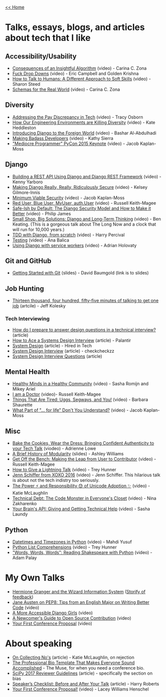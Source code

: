 [<< Home](../README.md)

# Talks, essays, blogs, and articles about tech that I like

## Accessibility/Usability
- [Consequences of an Insightful Algorithm](https://www.youtube.com/watch?v=5e-mZnYAih8&list=PLE7tQUdRKcyaRCK5zIQFW-5XcPZOE-y9t&index=45) (video) - Carina C. Zona
- [Fuck Drop Downs](http://www.fuckdropdowns.com/) (video) - Eric Campbell and Golden Krishna 
- [How to Talk to Humans: A Different Approach to Soft Skills](https://www.youtube.com/watch?v=QrqiOsod6WI&index=30&list=PLE7tQUdRKcyaRCK5zIQFW-5XcPZOE-y9t) (video) - Sharon Steed
- [Schemas for the Real World](https://www.youtube.com/watch?v=PYYfVqtcWQY) (video) - Carina C. Zona

## Diversity
- [Addressing the Pay Discrepancy in Tech](https://www.youtube.com/watch?v=oNN0EjJ6o90&list=PLB1PViL_KEtc0yNMpoKTOJnnVMv0MLIwB&index=2) (video) - Tracy Osborn
- [How Our Engineering Environments are Killing Diversity](https://www.youtube.com/watch?v=kNke_4WOWAU) (video) - Kate Heddleston
- [Introducing Django to the Foreign World](https://opbeat.com/events/djangocon-eu-2016/) (video) - Bashar Al-Abdulhadi
- [Making Badass Developers](https://www.youtube.com/watch?v=FKTxC9pl-WM&list=PL38C6768951A6529C&index=21) (video) - Kathy Sierra
- ["Mediocre Programmer" PyCon 2015 Keynote](https://www.youtube.com/watch?v=hIJdFxYlEKE) (video) - Jacob Kaplan-Moss

## Django

- [Building a REST API Using Django and Django REST Framework](https://www.youtube.com/watch?v=PwssEec3IRw) (video) - Kenny Yarboro 
- [Making Django Really, Really, Ridiculously Secure](https://www.youtube.com/watch?v=H2llNbMe-V4&list=PLE7tQUdRKcyaRCK5zIQFW-5XcPZOE-y9t&index=37) (video) - Kelsey Gilmore-Innis
- [Minimum Viable Security](https://www.youtube.com/watch?v=r-fjUVMPidk&index=17&list=PLE7tQUdRKcyaRCK5zIQFW-5XcPZOE-y9t) (video) - Jacob Kaplan-Moss
- [Red User, Blue User, MyUser, auth.User](https://www.youtube.com/watch?v=KHg6AoExYjs) (video) - Russell Keith-Magee
- [Safe-Ish by Default: The Django Security Model and How to Make it Better](https://opbeat.com/events/djangocon-eu-2016/) (video) - Philip James
- [Small Shop, Big Solutions: Django and Long-Term Thinking](https://www.youtube.com/watch?v=ghTNAzTOR3o&list=PL38C6768951A6529C&index=9) (video) - Ben Keating. (This is a gorgeous talk about The Long Now and a clock that will run for 10,000 years.)
- [TDD with Django, from scratch](https://www.youtube.com/watch?v=vQjmz9wCjLA) (video) - Harry Percival
- [Testing](https://www.youtube.com/watch?v=EHyKzPQFXzo) (video) - Ana Balica 
- [Using Django with service workers](https://opbeat.com/events/djangocon-eu-2016/) (video) - Adrian Holovaty

## Git and GitHub
- [Getting Started with Git](https://speakerdeck.com/singingwolfboy/get-started-with-git) (slides) - David Baumgold (link is to slides)

## Job Hunting 
- [Thirteen thousand, four hundred, fifty-five minutes of talking to get one job](http://kolesky.com/datums/job-search/) (artcile) - Jeff Kolesky

### Tech Interviewing 
- [How do I prepare to answer design questions in a technical interview?](https://www.quora.com/How-do-I-prepare-to-answer-design-questions-in-a-technical-interview) (article)
- [How to Ace a Systems Design Interview](https://www.palantir.com/2011/10/how-to-ace-a-systems-design-interview/) (article) - Palantir
- [System Design](https://www.hiredintech.com/system-design) (article) - Hired in Tech
- [System Design Interview](https://github.com/checkcheckzz/system-design-interview) (article)  - checkcheckzz
- [System Design Interview Questions](https://www.careercup.com/page?pid=system-design-interview-questions) (article)


## Mental Health
- [Healthy Minds in a Healthy Community](https://opbeat.com/events/djangocon-eu-2016/) (video) - Sasha Romijn and Mikey Ariel
- [I am a Doctor](https://www.youtube.com/watch?v=OC3v5uXR9Qc&list=PLE7tQUdRKcyaRCK5zIQFW-5XcPZOE-y9t&index=24) (video)- Russell Keith-Magee
- [Things That Are Tired: Uggs, Segways, and You!](https://www.youtube.com/watch?v=WnCPT46tt6U&index=25&list=PLE7tQUdRKcyaRCK5zIQFW-5XcPZOE-y9t) (video) - Barbara Shaurette
- [What Part of "... for life" Don't You Understand?](https://www.youtube.com/watch?v=EqcuzSwySR4&list=PLE7tQUdRKcyaj-yF7SCHpd1b45-LXcvft&index=1) (video) - Jacob Kaplan-Moss

## Misc
- [Bake the Cookies, Wear the Dress: Bringing Confident Authenticity to your Tech Talk](https://www.youtube.com/watch?v=gtsZJpzOuFQ) (viodeo) - Adrienne Lowe
- [A Brief History of Modularity](https://ashleygwilliams.github.io/jsconfeu-2017) (slides) - Ashley Williams 
- [Get Off the Bench: Making the Leap from User to Contributor](http://pyvideo.org/video/1409/get-off-the-bench-making-the-leap-from-user-to-c) (video) - Russell Keith-Magee
- [How to Give a Lightning Talk](https://t.co/vnrflmIioM) (video) - Trey Hunner
- [Jenn Schiffer from XOXO 2016](https://www.youtube.com/watch?v=wewAC5X_CZ8) (video) - Jenn Schiffer. This hilarious talk is about not the tech indistry too seriously. 
- [The Power :zap: and Responsibility :sweat: of Unicode Adoption :sparkles:](https://opbeat.com/events/djangocon-eu-2016/) (video) - Katie McLaughlin
- [Technical Debt: The Code Monster in Everyone's Closet](https://www.youtube.com/watch?v=T5CjkpiouOw) (video) - Nina Zakharenko
- [Your Brain's API: Giving and Getting Technical Help](https://www.youtube.com/watch?v=hY14Er6JX2s) (video) - Sasha Laundy


## Python
- [Datetimes and Timezones in Python](https://www.youtube.com/watch?v=WEwUsJBQH7k) (video) - Mahdi Yusuf
- [Python List Comprehensions](https://www.youtube.com/watch?v=u-mhKtC1Xh4) (video) - Trey Hunner
- ["Words, Words, Words": Reading Shakespeare with Python](https://www.youtube.com/watch?v=EoWG0lavg9U) (video) - Adam Palay

# My Own Talks
- [Hermione Granger and the Wizard Information System](https://opbeat.com/events/djangocon-eu-2016/) ([Storify of feedback](https://storify.com/laceynwilliams/getting-started))
- [Jane Austen on PEP8: Tips from an English Major on Writing Better Code](https://www.youtube.com/watch?v=55gXwFviOuQ) (video) 
- [A More Accessible Django Girls](https://www.youtube.com/watch?v=xTXt4dRa6Jc) (video) 
- [A Newcomer's Guide to Open Source Contribution](https://www.youtube.com/watch?v=8QaezVWLydM) (video) 
- [Your First Conference Proposal](https://www.youtube.com/watch?v=OAQAXVU1jIo) (video) 

# About speaking

- [On Collecting No's](http://glasnt.com/blog/2017/04/11/on-collecting-nos.html) (article) - Katie McLaughlin, on rejection 
- [The Professional Bio Template That Makes Everyone Sound Accomplished](https://www.forbes.com/sites/dailymuse/2017/01/26/the-professional-bio-template-that-makes-everyone-sound-accomplished/#618da4bf19d1) - The Muse, for when you need a conference bio. 
- [SciPy 2017 Reviewer Guidelines](https://scipy2017.scipy.org/ehome/220975/532468/) (article) - specifically the section on bias 
- [Speaker’s Checklist: Before and After Your Talk](http://csswizardry.com/2016/06/speakers-checklist-before-and-after-your-talk/) (article) - Harry Roberts
- [Your First Conference Proposal!](https://www.youtube.com/watch?v=OAQAXVU1jIo) (video) - Lacey Williams Henschel 
